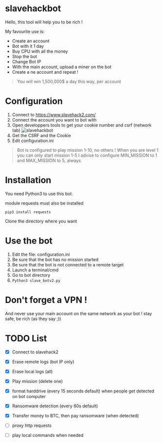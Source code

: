 # slavehackbot
Hello, this tool will help you to be rich !

My favourite use is:
* Create an account
* Bot with it 1 day
* Buy CPU with all the money
* Stop the bot
* Change Bot IP
* With the main account, upload a miner on the bot
* Create a ne account and repeat !

> You will win 1,500,000$ a day this way, per account

# Configuration
1. Connect to https://www.slavehack2.com/
2. Connect the account you want to bot with
3. Open developpers tools to get your cookie number and csrf (network tab)
![slavehackbot](https://preview.ibb.co/hZcb8K/Capture_d_e_cran_2018_08_21_a_20_10_40.png)
4. Get the CSRF and the Cookie
5. Edit configuration.ini

> Bot is configured to play mission 1-10, no others !
> When you are level 1 you can only start mission 1-5
> I advise to configure MIN_MISSION to 1 and MAX_MISSION to 5, always

# Installation
You need Python3 to use this bot.

module requests must also be installed

`pip3 install requests`

Clone the directory where you want


# Use the bot
1. Edit the file: configuration.ini
2. Be sure that the bot has no mission started
3. Be sure that the bot is not connected to a remote target
4. Launch a terminal/cmd
5. Go to bot directory
6. `Python3 slave_botv2.py`

# Don't forget a VPN !
And never use your main account on the same network as your bot ! stay safe, be rich (as they say ;))

# TODO List
- [x] Connect to slavehack2
- [x] Erase remote logs (bot IP only)
- [x] Erase local logs (all)
- [x] Play mission (delete one)
- [x] format harddrive (every 15 seconds default) when people get detected on bot computer
- [x] Ransomware detection (every 60s default)
- [x] Transfer money to BTC, then pay ransomware (when detected)
- [ ] proxy http requests
- [ ] play local commands when needed

